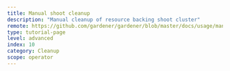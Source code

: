 ```yaml
---
title: Manual shoot cleanup
description: "Manual cleanup of resource backing shoot cluster"
remote: https://github.com/gardener/gardener/blob/master/docs/usage/manual_cleanup.md
type: tutorial-page
level: advanced
index: 10
category: Cleanup
scope: operator
---
```

